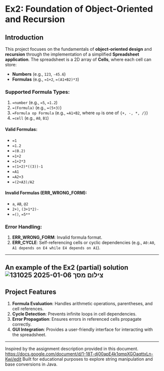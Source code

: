 # Ex2: Foundation of Object-Oriented and Recursion

## Introduction
This project focuses on the fundamentals of **object-oriented design** and **recursion** through the implementation of a simplified **Spreadsheet application**. The spreadsheet is a 2D array of **Cells**, where each cell can store:
- **Numbers** (e.g., `123`, `-45.6`)
- **Formulas** (e.g., `=1+2`, `=(A1+B2)*3`)

### Supported Formula Types:
1. `=number` (e.g., `=5`, `=1.2`)
2. `=(Formula)` (e.g., `=(5+3)`)
3. `=Formula op Formula` (e.g., `=A1+B2`, where `op` is one of `{+, -, *, /}`)
4. `=cell` (e.g., `A0`, `B1`)

#### Valid Formulas:
- `=1`
- `=1.2`
- `=(0.2)`
- `=1+2`
- `=1+2*3`
- `=(1+2)*((3))-1`
- `=A1`
- `=A2+3`
- `=(2+A3)/A2`

#### Invalid Formulas (ERR_WRONG_FORM):
- `a`, `AB`, `@2`
- `2+)`, `(3+1*2)-`
- `=()`, `=5**`

### Error Handling:
1. **ERR_WRONG_FORM**: Invalid formula format.
2. **ERR_CYCLE**: Self-referencing cells or cyclic dependencies (e.g., `A0:A0`, `A1 depends on E4 while E4 depends on A1`).

---
An example of the Ex2 (partial) solution
![צילום מסך 2025-01-06 131025](https://github.com/user-attachments/assets/c1ec5b5b-211c-4361-81cc-26a568503358)
-------
## Project Features
1. **Formula Evaluation**: Handles arithmetic operations, parentheses, and cell references.
2. **Cycle Detection**: Prevents infinite loops in cell dependencies.
3. **Error Propagation**: Ensures errors in referenced cells propagate correctly.
4. **GUI Integration**: Provides a user-friendly interface for interacting with the spreadsheet.
-----
Inspired by the assignment description provided in this document. https://docs.google.com/document/d/1-18T-dj00apE4k1qmpXGOaqttxLn-Kwi/edit Built for educational purposes to explore string manipulation and base conversions in Java.


